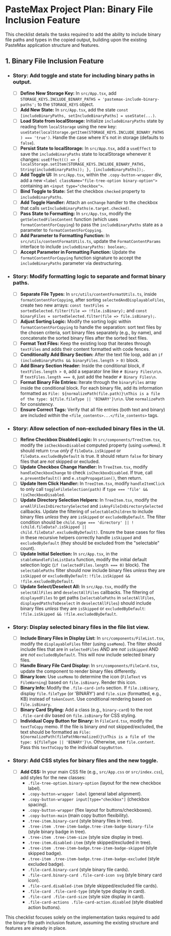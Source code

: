# PasteMax Project Plan: Binary File Inclusion Feature

This checklist details the tasks required to add the ability to include binary file paths and types in the copied output, building upon the existing PasteMax application structure and features.

## 1. Binary File Inclusion Feature

*   ### Story: Add toggle and state for including binary paths in output.
    *   [ ] **Define New Storage Key:** In `src/App.tsx`, add `STORAGE_KEYS.INCLUDE_BINARY_PATHS = 'pastemax-include-binary-paths';` to the `STORAGE_KEYS` object.
    *   [ ] **Add New State:** In `src/App.tsx`, add the state `const [includeBinaryPaths, setIncludeBinaryPaths] = useState(...)`.
    *   [ ] **Load State from localStorage:** Initialize `includeBinaryPaths` state by reading from `localStorage` using the new key: `useState(localStorage.getItem(STORAGE_KEYS.INCLUDE_BINARY_PATHS) === 'true')`. Handle the case where it's not in storage (defaults to `false`).
    *   [ ] **Persist State to localStorage:** In `src/App.tsx`, add a `useEffect` to save the `includeBinaryPaths` state to localStorage whenever it changes: `useEffect(() => { localStorage.setItem(STORAGE_KEYS.INCLUDE_BINARY_PATHS, String(includeBinaryPaths)); }, [includeBinaryPaths]);`.
    *   [ ] **Add Toggle UI:** In `src/App.tsx`, within the `.copy-button-wrapper` div, add a new `<label className="file-tree-option binary-option">` containing an `<input type="checkbox">`.
    *   [ ] **Bind Toggle to State:** Set the checkbox `checked` property to `includeBinaryPaths`.
    *   [ ] **Add Toggle Handler:** Attach an `onChange` handler to the checkbox that calls `setIncludeBinaryPaths(e.target.checked)`.
    *   [ ] **Pass State to Formatting:** In `src/App.tsx`, modify the `getSelectedFilesContent` function (which uses `formatContentForCopying`) to pass the `includeBinaryPaths` state as a parameter to `formatContentForCopying`.
    *   [ ] **Add Parameter to Formatting Function:** In `src/utils/contentFormatUtils.ts`, update the `FormatContentParams` interface to include `includeBinaryPaths: boolean;`.
    *   [ ] **Accept Parameter in Formatting Function:** Update the `formatContentForCopying` function signature to accept the `includeBinaryPaths` parameter via destructuring.

*   ### Story: Modify formatting logic to separate and format binary paths.
    *   [ ] **Separate File Types:** In `src/utils/contentFormatUtils.ts`, inside `formatContentForCopying`, after sorting `selectedAndDisplayableFiles`, create two new arrays: `const textFiles = sortedSelected.filter(file => !file.isBinary);` and `const binaryFiles = sortedSelected.filter(file => file.isBinary);`.
    *   [ ] **Adjust Sorting Logic:** Modify the sorting logic within `formatContentForCopying` to handle the separation: sort text files by the chosen criteria, sort binary files separately (e.g., by name), and concatenate the sorted binary files after the sorted text files.
    *   [ ] **Format Text Files:** Keep the existing loop that iterates through `textFiles` and adds their content formatted with code fences.
    *   [ ] **Conditionally Add Binary Section:** After the text file loop, add an `if (includeBinaryPaths && binaryFiles.length > 0)` block.
    *   [ ] **Add Binary Section Header:** Inside the conditional block, if `textFiles.length > 0`, add a separator line like `# Binary Files\n\n`. If `textFiles.length === 0`, just add the header `# Binary Files\n`.
    *   [ ] **Format Binary File Entries:** Iterate through the `binaryFiles` array inside the conditional block. For each binary file, add its information formatted as `File: ${normalizePath(file.path)}\nThis is a file of the type: ${file.fileType || 'BINARY'}\n\n`. Use `normalizePath` for consistency.
    *   [ ] **Ensure Correct Tags:** Verify that all file entries (both text and binary) are included *within* the `<file_contents>...</file_contents>` tags.

*   ### Story: Allow selection of non-excluded binary files in the UI.
    *   [ ] **Refine Checkbox Disabled Logic:** In `src/components/TreeItem.tsx`, modify the `isCheckboxDisabled` computed property (using `useMemo`). It should return `true` *only if* `fileData.isSkipped` or `fileData.excludedByDefault` is true. It should return `false` for binary files that are *not* skipped or excluded.
    *   [ ] **Update Checkbox Change Handler:** In `TreeItem.tsx`, modify `handleCheckboxChange` to check `isCheckboxDisabled`. If true, call `e.preventDefault()` and `e.stopPropagation()`, then return.
    *   [ ] **Update Item Click Handler:** In `TreeItem.tsx`, modify `handleItemClick` to only call `toggleFileSelection(path)` if `type === 'file' && !isCheckboxDisabled`.
    *   [ ] **Update Directory Selection Helpers:** In `TreeItem.tsx`, modify the `areAllFilesInDirectorySelected` and `isAnyFileInDirectorySelected` callbacks. Update the filtering of `selectableChildren` to include binary files *unless* they are `isSkipped` or `excludedByDefault`. The filter condition should be `child.type === 'directory' || !(child.fileData?.isSkipped || child.fileData?.excludedByDefault)`. Ensure the base cases for files in these recursive helpers correctly handle `isSkipped` and `excludedByDefault` (they should be excluded from the "selectable" count).
    *   [ ] **Update Initial Selection:** In `src/App.tsx`, in the `stableHandleFileListData` function, modify the initial default selection logic (`if (selectedFiles.length === 0)` block). The `selectablePaths` filter should now include binary files *unless* they are `isSkipped` or `excludedByDefault`: `!file.isSkipped && !file.excludedByDefault`.
    *   [ ] **Update Select/Deselect All:** In `src/App.tsx`, modify the `selectAllFiles` and `deselectAllFiles` callbacks. The filtering of `displayedFiles` to get paths (`selectablePaths` in `selectAllFiles`, `displayedPathsToDeselect` in `deselectAllFiles`) should include binary files *unless* they are `isSkipped` or `excludedByDefault`: `!file.isSkipped && !file.excludedByDefault`.

*   ### Story: Display selected binary files in the file list view.
    *   [ ] **Include Binary Files in Display List:** In `src/components/FileList.tsx`, modify the `displayableFiles` filter (using `useMemo`). The filter should include files that are in `selectedFiles` AND are *not* `isSkipped` AND are *not* `excludedByDefault`. This will now include selected binary files.
    *   [ ] **Handle Binary File Card Display:** In `src/components/FileCard.tsx`, update the component to render binary files differently.
    *   [ ] **Binary Icon:** Use `useMemo` to determine the icon (`FileText` vs `FileWarning`) based on `file.isBinary`. Render this icon.
    *   [ ] **Binary Info:** Modify the `.file-card-info` section. If `file.isBinary`, display `file.fileType` (or 'BINARY') and `file.size` (formatted, e.g., KB) instead of `tokenCount`. Use conditional rendering based on `file.isBinary`.
    *   [ ] **Binary Card Styling:** Add a class (e.g., `binary-card`) to the root `.file-card` div based on `file.isBinary` for CSS styling.
    *   [ ] **Individual Copy Button for Binary:** In `FileCard.tsx`, modify the `textToCopy` memo. If the file is binary *and* not skipped/excluded, the text should be formatted as `File: ${normalizePath(filePathNormalized)}\nThis is a file of the type: ${fileType || 'BINARY'}\n`. Otherwise, use `file.content`. Pass this `textToCopy` to the individual `CopyButton`.

*   ### Story: Add CSS styles for binary files and the new toggle.
    *   [ ] **Add CSS:** In your main CSS file (e.g., `src/App.css` or `src/index.css`), add styles for the new classes:
        *   `.file-tree-option.binary-option` (layout for the new checkbox label).
        *   `.copy-button-wrapper label` (general label alignment).
        *   `.copy-button-wrapper input[type="checkbox"]` (checkbox spacing).
        *   `.copy-button-wrapper` (flex layout for buttons/checkboxes).
        *   `.copy-button-main` (main copy button flexibility).
        *   `.tree-item.binary-card` (style binary files in tree).
        *   `.tree-item .tree-item-badge.tree-item-badge-binary-file` (style binary badge in tree).
        *   `.tree-item .tree-item-size` (style size display in tree).
        *   `.tree-item.disabled-item` (style skipped/excluded in tree).
        *   `.tree-item .tree-item-badge.tree-item-badge-skipped` (style skipped badge).
        *   `.tree-item .tree-item-badge.tree-item-badge-excluded` (style excluded badge).
        *   `.file-card.binary-card` (style binary file cards).
        *   `.file-card.binary-card .file-card-icon svg` (style binary card icon).
        *   `.file-card.disabled-item` (style skipped/excluded file cards).
        *   `.file-card .file-card-type` (style type display in card).
        *   `.file-card .file-card-size` (style size display in card).
        *   `.file-card-actions .file-card-action.disabled` (style disabled action buttons).

This checklist focuses solely on the implementation tasks required to add the binary file path inclusion feature, assuming the existing structure and features are already in place.